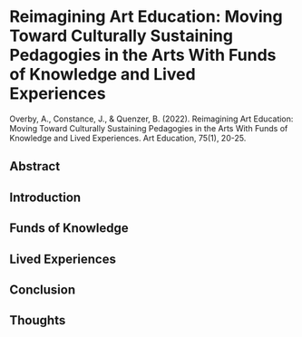 # Reimagining Art Education: Moving Toward Culturally Sustaining Pedagogies in the Arts With Funds of Knowledge and Lived Experiences

Overby, A., Constance, J., & Quenzer, B. (2022). Reimagining Art 
Education: Moving Toward Culturally Sustaining Pedagogies in the Arts 
With Funds of Knowledge and Lived Experiences. Art Education, 75(1), 
20-25.

## Abstract

## Introduction

## Funds of Knowledge

## Lived Experiences

## Conclusion

## Thoughts
